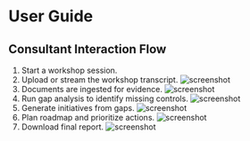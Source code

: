 # User Guide

## Consultant Interaction Flow
1. Start a workshop session.
2. Upload or stream the workshop transcript. ![screenshot](images/workshop.png)
3. Documents are ingested for evidence. ![screenshot](images/documents.png)
4. Run gap analysis to identify missing controls. ![screenshot](images/gaps.png)
5. Generate initiatives from gaps. ![screenshot](images/initiatives.png)
6. Plan roadmap and prioritize actions. ![screenshot](images/roadmap.png)
7. Download final report. ![screenshot](images/report.png)
